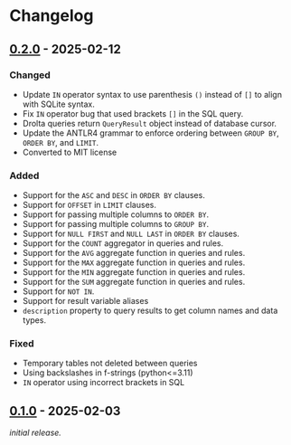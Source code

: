 # Changelog

## [0.2.0] - 2025-02-12

### Changed

- Update `IN` operator syntax to use parenthesis `()` instead of `[]` to align with SQLite syntax.
- Fix `IN` operator bug that used brackets `[]` in the SQL query.
- Drolta queries return `QueryResult` object instead of database cursor.
- Update the ANTLR4 grammar to enforce ordering between `GROUP BY`, `ORDER BY`, and `LIMIT`.
- Converted to MIT license

### Added

- Support for the `ASC` and `DESC` in `ORDER BY` clauses.
- Support for `OFFSET` in `LIMIT` clauses.
- Support for passing multiple columns to `ORDER BY`.
- Support for passing multiple columns to `GROUP BY`.
- Support for `NULL FIRST` and `NULL LAST` in `ORDER BY` clauses.
- Support for the `COUNT` aggregator in queries and rules.
- Support for the `AVG` aggregate function in queries and rules.
- Support for the `MAX` aggregate function in queries and rules.
- Support for the `MIN` aggregate function in queries and rules.
- Support for the `SUM` aggregate function in queries and rules.
- Support for `NOT IN`.
- Support for result variable aliases
- `description` property to query results to get column names and data types.

### Fixed

- Temporary tables not deleted between queries
- Using backslashes in f-strings (python<=3.11)
- `IN` operator using incorrect brackets in SQL

## [0.1.0] - 2025-02-03

_initial release._

[0.1.0]: https://github.com/ShiJbey/drolta_py/releases/v0.1.0
[0.2.0]: https://github.com/ShiJbey/drolta_py/releases/v0.2.0
